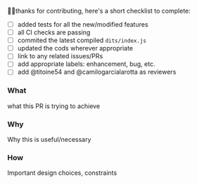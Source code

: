 👋🏽thanks for contributing, here's a short checklist to complete:

- [ ] added tests for all the new/modified features
- [ ] all CI checks are passing
- [ ] commited the latest compiled `dits/index.js`
- [ ] updated the cods wherever appropriate
- [ ] link to any related issues/PRs
- [ ] add appropriate labels: enhancement, bug, etc.
- [ ] add @titoine54 and @camilogarcialarotta as reviewers

### What
what this PR is trying to achieve

### Why
Why this is useful/necessary

### How
Important design choices, constraints
